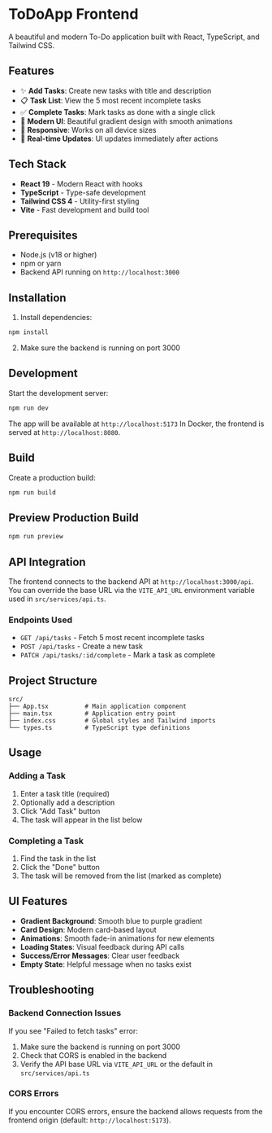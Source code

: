 # ToDoApp Frontend

A beautiful and modern To-Do application built with React, TypeScript, and Tailwind CSS.

## Features

- ✨ **Add Tasks**: Create new tasks with title and description
- 📋 **Task List**: View the 5 most recent incomplete tasks
- ✅ **Complete Tasks**: Mark tasks as done with a single click
- 🎨 **Modern UI**: Beautiful gradient design with smooth animations
- 📱 **Responsive**: Works on all device sizes
- 🚀 **Real-time Updates**: UI updates immediately after actions

## Tech Stack

- **React 19** - Modern React with hooks
- **TypeScript** - Type-safe development
- **Tailwind CSS 4** - Utility-first styling
- **Vite** - Fast development and build tool

## Prerequisites

- Node.js (v18 or higher)
- npm or yarn
- Backend API running on `http://localhost:3000`

## Installation

1. Install dependencies:
```bash
npm install
```

2. Make sure the backend is running on port 3000

## Development

Start the development server:

```bash
npm run dev
```

The app will be available at `http://localhost:5173`
In Docker, the frontend is served at `http://localhost:8080`.

## Build

Create a production build:

```bash
npm run build
```

## Preview Production Build

```bash
npm run preview
```

## API Integration

The frontend connects to the backend API at `http://localhost:3000/api`.
You can override the base URL via the `VITE_API_URL` environment variable used in `src/services/api.ts`.

### Endpoints Used

- `GET /api/tasks` - Fetch 5 most recent incomplete tasks
- `POST /api/tasks` - Create a new task
- `PATCH /api/tasks/:id/complete` - Mark a task as complete

## Project Structure

```
src/
├── App.tsx          # Main application component
├── main.tsx         # Application entry point
├── index.css        # Global styles and Tailwind imports
└── types.ts         # TypeScript type definitions
```

## Usage

### Adding a Task

1. Enter a task title (required)
2. Optionally add a description
3. Click "Add Task" button
4. The task will appear in the list below

### Completing a Task

1. Find the task in the list
2. Click the "Done" button
3. The task will be removed from the list (marked as complete)

## UI Features

- **Gradient Background**: Smooth blue to purple gradient
- **Card Design**: Modern card-based layout
- **Animations**: Smooth fade-in animations for new elements
- **Loading States**: Visual feedback during API calls
- **Success/Error Messages**: Clear user feedback
- **Empty State**: Helpful message when no tasks exist

## Troubleshooting

### Backend Connection Issues

If you see "Failed to fetch tasks" error:

1. Make sure the backend is running on port 3000
2. Check that CORS is enabled in the backend
3. Verify the API base URL via `VITE_API_URL` or the default in `src/services/api.ts`

### CORS Errors

If you encounter CORS errors, ensure the backend allows requests from the frontend origin (default: `http://localhost:5173`).
